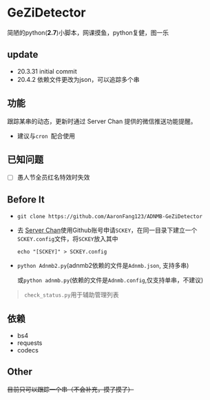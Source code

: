 # GeZiDetector

简陋的python(**2.7**)小脚本，网课摸鱼，python复健，图一乐

## update
* 20.3.31 initial commit
* 20.4.2  依赖文件更改为json，可以追踪多个串
## 功能

跟踪某串的动态，更新时通过 Server Chan 提供的微信推送功能提醒。

* 建议与`cron `配合使用
## 已知问题
+ [ ] 愚人节全员红名特效时失效

## Before It

* `git clone https://github.com/AaronFang123/ADNMB-GeZiDetector`

* 去 [Server Chan](http://sc.ftqq.com/3.version)使用Github账号申请`SCKEY`，在同一目录下建立一个`SCKEY.config`文件，将`SCKEY`放入其中

  `echo "[SCKEY]" > SCKEY.config`

* `python Adnmb2.py`(adnmb2依赖的文件是`Adnmb.json`, 支持多串)
 
    或`python adnmb.py`(依赖的文件是`Adnmb.config`,仅支持单串，不建议)

> `check_status.py`用于辅助管理列表
## 依赖

* bs4
* requests
* codecs

## Other

~~目前只可以跟踪一个串（不会补充，摸了摸了）~~
